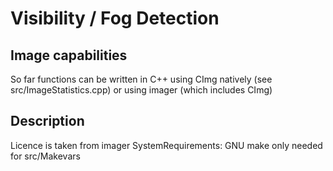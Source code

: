 # Visibility / Fog Detection

## Image capabilities
So far functions can be written in C++ using CImg natively (see 
src/ImageStatistics.cpp) or using imager (which includes CImg)

## Description
Licence is taken from imager
SystemRequirements: GNU make only needed for src/Makevars
